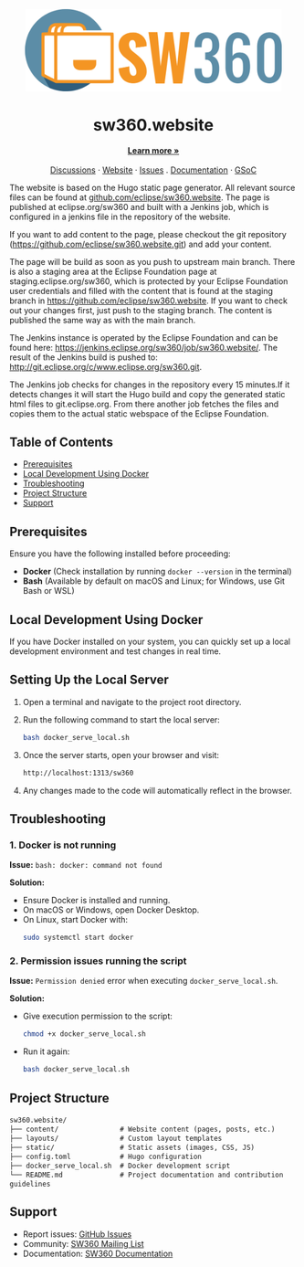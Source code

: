 <p align="center">
  <a href="https://eclipse.dev/sw360/">
   <img src="static/img/logos/logo_full.svg" alt="SW360 Logo" width="450">
  </a>
    <h1 align="center">sw360.website</h1>
  
  <p align="center">
    <a href="https://eclipse.dev/sw360/"><strong>Learn more »</strong></a>
    <br />
    <br />
    <a href="https://sw360chat.slack.com/">Discussions</a>
    ·
    <a href="https://eclipse.dev/sw360/">Website</a>
    ·
    <a href="https://github.com/eclipse-sw360/sw360.website/issues">Issues</a>
    .
    <a href="https://eclipse.dev/sw360/docs/">Documentation</a>
    ·
    <a href="https://eclipse.dev/sw360/gsoc/">GSoC</a>
  </p>
</p>

The website is based on the Hugo static page generator. 
All relevant source files can be found at [github.com/eclipse/sw360.website](https://github.com/eclipse/sw360.website).
The page is published at eclipse.org/sw360 and built with a Jenkins job, which is configured in a jenkins file in the repository of the website.

If you want to add content to the page, please checkout the git repository (https://github.com/eclipse/sw360.website.git) and add your content.

The page will be build as soon as you push to upstream main branch. There is also a staging area at the Eclipse Foundation page at staging.eclipse.org/sw360, which is protected by your Eclipse Foundation user credentials and filled with the content that is found at the staging branch in https://github.com/eclipse/sw360.website. If you want to check out your changes first, just push to the staging branch. The content is published the same way as with the main branch.

The Jenkins instance is operated by the Eclipse Foundation and can be found here: https://jenkins.eclipse.org/sw360/job/sw360.website/.
The result of the Jenkins build is pushed to: http://git.eclipse.org/c/www.eclipse.org/sw360.git.

The Jenkins job checks for changes in the repository every 15 minutes.If it detects changes it will start the Hugo build and copy the generated static html files to git.eclipse.org. From there another job fetches the files and copies them to the actual static webspace of the Eclipse Foundation.

## Table of Contents

- [Prerequisites](#prerequisites)
- [Local Development Using Docker](#local-development-using-docker)
- [Troubleshooting](#troubleshooting)
- [Project Structure](#project-structure)
- [Support](#support)

## Prerequisites

Ensure you have the following installed before proceeding:

- **Docker** (Check installation by running `docker --version` in the terminal)
- **Bash** (Available by default on macOS and Linux; for Windows, use Git Bash or WSL)

## Local Development Using Docker

If you have Docker installed on your system, you can quickly set up a local development environment and test changes in real time.

## Setting Up the Local Server

1. Open a terminal and navigate to the project root directory.

2. Run the following command to start the local server:

   ```sh
   bash docker_serve_local.sh
   ```

3. Once the server starts, open your browser and visit:

   ```sh
   http://localhost:1313/sw360
   ```

4. Any changes made to the code will automatically reflect in the browser.

## Troubleshooting

### 1. Docker is not running

**Issue:** `bash: docker: command not found`

**Solution:**

- Ensure Docker is installed and running.
- On macOS or Windows, open Docker Desktop.
- On Linux, start Docker with:
  ```sh
  sudo systemctl start docker
  ```

### 2. Permission issues running the script

**Issue:** `Permission denied` error when executing `docker_serve_local.sh`. 

**Solution:**

- Give execution permission to the script:
  ```sh
  chmod +x docker_serve_local.sh
  ```
- Run it again:
  ```sh
  bash docker_serve_local.sh
  ```

## Project Structure
```
sw360.website/
├── content/               # Website content (pages, posts, etc.)
├── layouts/               # Custom layout templates
├── static/                # Static assets (images, CSS, JS)
├── config.toml            # Hugo configuration
├── docker_serve_local.sh  # Docker development script
└── README.md              # Project documentation and contribution guidelines
```
## Support

- Report issues: [GitHub Issues](https://github.com/eclipse/sw360.website/issues)
- Community: [SW360 Mailing List](https://dev.eclipse.org/mailman/listinfo/sw360-dev)
- Documentation: [SW360 Documentation](https://eclipse.dev/sw360/docs/)
